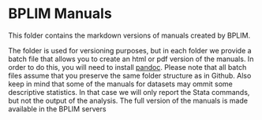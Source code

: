 # BPLIM Manuals

This folder contains the markdown versions of manuals created by BPLIM.

The folder is used for versioning purposes, but in each folder we provide a batch file that allows you to create an html or pdf version of the manuals. In order to do this, you will need to install <a href="https://pandoc.org/installing.html">pandoc</a>. 
Please note that all batch files assume that you preserve the same folder structure as in Github. Also keep in mind that some of the manuals for datasets may ommit some descriptive statistics. In that case we will only report the Stata commands, but not the output of the analysis. The full version of the manuals is made available in the BPLIM servers
